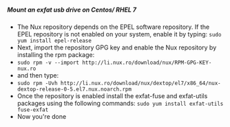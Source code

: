 ##### Mount an exfat usb drive on Centos/ RHEL 7
- The Nux repository depends on the EPEL software repository. If the EPEL repository is not enabled on your system, enable it by typing: `sudo yum install epel-release`
- Next, import the repository GPG key and enable the Nux repository by installing the rpm package: 
- `sudo rpm -v --import http://li.nux.ro/download/nux/RPM-GPG-KEY-nux.ro` 
- and then type: 
- `sudo rpm -Uvh http://li.nux.ro/download/nux/dextop/el7/x86_64/nux-dextop-release-0-5.el7.nux.noarch.rpm`
- Once the repository is enabled install the exfat-fuse and exfat-utils packages using the following commands: `sudo yum install exfat-utils fuse-exfat`
- Now you're done
